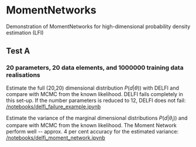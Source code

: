 # MomentNetworks
Demonstration of MomentNetworks for high-dimensional probability density estimation (LFI)

## Test A
### 20 parameters, 20 data elements, and 1000000 training data realisations

Estimate the full (20,20) dimensional distribution $P(d | \theta ))$ with DELFI and compare with MCMC from the known likelihood. DELFI fails completely in this set-up. If the number parameters is reduced to 12, DELFI does not fail:
[/notebooks/delfi_failure_example.ipynb](https://github.com/NiallJeffrey/MomentNetworks/blob/master/notebooks/delfi_failure_example.ipynb)


Estimate the variance of the marginal dimensional distributions $P(d|\theta_i))$ and compare with MCMC from the known likelihood. The Moment Network perform well --  approx. 4 per cent accuracy for the estimated variance:
[/notebooks/delfi_moment_network.ipynb](https://github.com/NiallJeffrey/MomentNetworks/blob/master/notebooks/delfi_moment_network.ipynb)

